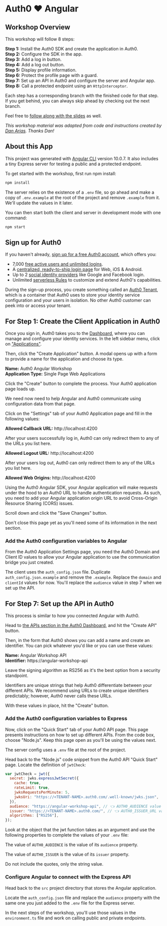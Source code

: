 # Auth0 ♥️ Angular

## Workshop Overview
This workshop will follow 8 steps:

**Step 1:** Install the Auth0 SDK and create the application in Auth0.  
**Step 2:** Configure the SDK in the app.    
**Step 3:** Add a log in button.  
**Step 4:** Add a log out button.  
**Step 5:** Display profile information.  
**Step 6:** Protect the profile page with a guard.  
**Step 7:** Set up an API in Auth0 and configure the server and Angular app.  
**Step 8:** Call a protected endpoint using an `HttpInterceptor`.

Each step has a corresponding branch with the finished code for that step. If you get behind, you can always skip ahead by checking out the next branch. 

Feel free to [follow along with the slides](http://a0.to/angular-workshop-slides) as well.

*This workshop material was adapted from code and instructions created by [Dan Arias](https://auth0.com/blog/authors/dan-arias/). Thanks Dan!*

## About this App
This project was generated with [Angular CLI](https://github.com/angular/angular-cli) version 10.0.7. It also includes a tiny Express server for testing a public and a protected endpoint.

To get started with the workshop, first run npm install:

```bash
npm install
```

The server relies on the existence of a `.env` file, so go ahead and make a copy of `.env.example` at the root of the project and remove `.example` from it. We'll update the values in it later.

You can then start both the client and server in development mode with one command:

```bash
npm start
```

## Sign up for Auth0
 If you haven't already, [sign up for a free Auth0 account](https://auth0.com/signup), which offers you:

* 7,000 [free active users and unlimited logins](https://auth0.com/pricing/).
* A [centralized, ready-to-ship login page](https://auth0.com/universal-login) for Web, iOS & Android.
* Up to 2 [social identity providers](https://auth0.com/docs/connections/identity-providers-social) like Google and Facebook login.
* Unlimited [serverless Rules](https://auth0.com/docs/rules/current) to customize and extend Auth0's capabilities.

During the sign-up process, you create something called an [Auth0 Tenant](https://auth0.com/docs/getting-started/the-basics#account-and-tenants), which is a container that Auth0 uses to store your identity service configuration and your users in isolation. No other Auth0 customer can peek into or access your tenant.

## For Step 1: Create the Client Application in Auth0
Once you sign in, Auth0 takes you to the [Dashboard](https://manage.auth0.com/), where you can manage and configure your identity services. In the left sidebar menu, click on ["Applications"](https://manage.auth0.com/#/applications).

Then, click the "Create Application" button. A modal opens up with a form to provide a name for the application and choose its type.

**Name:** Auth0 Angular Workshop  
**Application Type:** Single Page Web Applications

Click the "Create" button to complete the process. Your Auth0 application page loads up.

We need now need to help Angular and Auth0 communicate using configuration data from that page.

Click on the "Settings" tab of your Auth0 Application page and fill in the following values:

**Allowed Callback URL:** http://localhost:4200

After your users successfully log in, Auth0 can only redirect them to any of the URLs you list here.

**Allowed Logout URL:** http://localhost:4200

After your users log out, Auth0 can only redirect them to any of the URLs you list here.

**Allowed Web Origins:** http://localhost:4200

Using the Auth0 Angular SDK, your Angular application will make requests under the hood to an Auth0 URL to handle authentication requests. As such, you need to add your Angular application origin URL to avoid Cross-Origin Resource Sharing (CORS) issues.

Scroll down and click the "Save Changes" button.

Don't close this page yet as you'll need some of its information in the next section.

### Add the Auth0 configuration variables to Angular
From the Auth0 Application Settings page, you need the Auth0 Domain and Client ID values to allow your Angular application to use the communication bridge you just created.

The client uses the `auth_config.json` file. Duplicate `auth_config.json.example` and remove the `.example`. Replace the `domain` and `clientId` values for now. You'll replace the `audience` value in step 7 when we set up the API.

## For Step 7: Set up the API in Auth0
This process is similar to how you connected Angular with Auth0.

Head to [the APIs section in the Auth0 Dashboard](https://manage.auth0.com/#/apis), and hit the "Create API" button.

Then, in the form that Auth0 shows you can add a name and create an identifier. You can pick whatever you'd like or you can use these values:

**Name:** Angular Workshop API  
**Identifier:** https://angular-workshop-api  

Leave the signing algorithm as RS256 as it's the best option from a security standpoint.

Identifiers are unique strings that help Auth0 differentiate between your different APIs. We recommend using URLs to create unique identifiers predictably; however, Auth0 never calls these URLs.

With these values in place, hit the "Create" button.

### Add the Auth0 configuration variables to Express
Now, click on the "Quick Start" tab of your Auth0 API page. This page presents instructions on how to set up different APIs. From the code box, choose "Node.js". Keep this page open as you'll be using the values next.

The server config uses a `.env` file at the root of the project.

Head back to the "Node.js" code snippet from the Auth0 API "Quick Start" page. Locate the definition of `jwtCheck`:

```js
var jwtCheck = jwt({
  secret: jwks.expressJwtSecret({
    cache: true,
    rateLimit: true,
    jwksRequestsPerMinute: 5,
    jwksUri: "https://<TENANT-NAME>.auth0.com/.well-known/jwks.json",
  }),
  audience: "https://angular-workshop-api", // 👈 AUTH0_AUDIENCE value
  issuer: "https://<TENANT-NAME>.auth0.com/", // 👈 AUTH0_ISSUER_URL value
  algorithms: ["RS256"],
});
```

Look at the object that the jwt function takes as an argument and use the following properties to complete the values of your `.env` file:

The value of `AUTH0_AUDIENCE` is the value of its `audience` property.

The value of `AUTH0_ISSUER` is the value of its `issuer` property.

Do not include the quotes, only the string value.

### Configure Angular to connect with the Express API
Head back to the `src` project directory that stores the Angular application.

Locate the `auth_config.json` file and replace the `audience` property with the same one you just added to the `.env` file for the Express server.

In the next steps of the workshop, you'll use those values in the `environment.ts` file and work on calling public and private endpoints.
